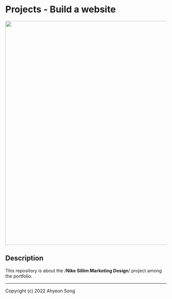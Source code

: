# Projects - Build a website
<img src="https://ifh.cc/g/rMbkOh.jpg"  width="700">


**Description**
----


This repository is about the /**Nike Sillim Marketing Design**/ project among the portfolio.


---
Copyright (c) 2022 Ahyeon Song
